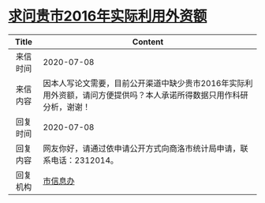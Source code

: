 # <a href="http://www.shangluo.gov.cn/zmhd/ldxxxx.jsp?urltype=leadermail.LeaderMailContentUrl&wbtreeid=1112&leadermailid=6144">求问贵市2016年实际利用外资额</a>
| Title |                           Content                            |
|:-----:|--------------------------------------------------------------|
| 来信时间  | 2020-07-08                                                   |
| 来信内容  | 因本人写论文需要，目前公开渠道中缺少贵市2016年实际利用外资额，请问方便提供吗？本人承诺所得数据只用作科研分析，谢谢！ |
| 回复时间  | 2020-07-08                                                   |
| 回复内容  | 网友你好，请通过依申请公开方式向商洛市统计局申请，联系电话：2312014。                       |
| 回复机构  | <a href="../../categories/agencies/市信息办.md">市信息办</a>           |